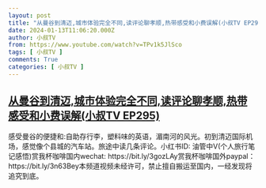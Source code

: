 ```yaml
---
layout: post
title: "从曼谷到清迈,城市体验完全不同,读评论聊孝顺,热带感受和小费误解(小叔TV EP295)"
date: 2024-01-13T11:06:20.000Z
author: 小叔TV
from: https://www.youtube.com/watch?v=TPv1k5JlSco
tags: [ 小叔TV ]
comments: True
categories: [ 小叔TV ]
---
```

<!--1705143980000-->
[从曼谷到清迈,城市体验完全不同,读评论聊孝顺,热带感受和小费误解(小叔TV EP295)](https://www.youtube.com/watch?v=TPv1k5JlSco)
------

<div>
感受曼谷的便捷和:自助存行李，塑料味的英语，湄南河的风光。初到清迈国际机场，感觉像个县城的汽车站。旅途中读几条评论。小红书ID: 油管中V(个人旅行笔记感悟)赏我杯咖啡国内wechat: https://bit.ly/3gozLAy赏我杯咖啡国外paypal：https://bit.ly/3n63Bey本频道视频未经许可，禁止擅自搬运至国内，一经发现将追究到底。
</div>
